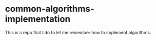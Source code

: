 # common-algorithms-implementation
This is a repo that I do to let me remember how to implement algorithms.
